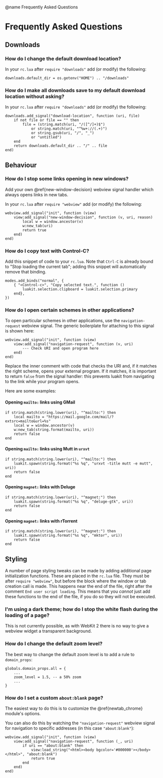 @name Frequently Asked Questions
# Frequently Asked Questions

## Downloads

### How do I change the default download location?

In your `rc.lua` after `require "downloads"` add (or modify) the following:

	downloads.default_dir = os.getenv("HOME") .. "/downloads"

### How do I make all downloads save to my default download location without asking?

In your `rc.lua` after `require "downloads"` add (or modify) the following:

	downloads.add_signal("download-location", function (uri, file)
		if not file or file == "" then
			file = (string.match(uri, "/([^/]+)$")
				or string.match(uri, "^%w+://(.+)")
				or string.gsub(uri, "/", "_")
				or "untitled")
		end
		return downloads.default_dir .. "/" .. file
	end)

## Behaviour

### How do I stop some links opening in new windows?

Add your own @ref{new-window-decision} webview signal handler which always opens
links in new tabs.

In your `rc.lua` after `require "webview"` add (or modify) the following:

	webview.add_signal("init", function (view)
		view:add_signal("new-window-decision", function (v, uri, reason)
			local w = window.ancestor(v)
			w:new_tab(uri)
			return true
		end)
	end)

### How do I copy text with Control-C?

Add this snippet of code to your `rc.lua`.
Note that `Ctrl-C` is already bound to "Stop loading the current tab";
adding this snippet will automatically remove that binding.

    modes.add_binds("normal", {
        { "<Control-c>", "Copy selected text.", function ()
            luakit.selection.clipboard = luakit.selection.primary
        end},
    })

### How do I open certain schemes in other applications?

To open particular schemes in other applications, use the
`navigation-request` webview signal. The generic boilerplate for
attaching to this signal is shown here:

	webview.add_signal("init", function (view)
		view:add_signal("navigation-request", function (v, uri)
			--- Check URI and open program here
		end)
	end)

Replace the inner comment with code that checks the URI and, if it
matches the right scheme, opens your external program. If it matches, it
is important to return `false` from the signal handler: this prevents
luakit from navigating to the link while your program opens.

Here are some examples:

#### Opening `mailto:` links using GMail

	if string.match(string.lower(uri), "^mailto:") then
		local mailto = "https://mail.google.com/mail/?extsrc=mailto&url=%s"
		local w = window.ancestor(v)
		w:new_tab(string.format(mailto, uri))
		return false
	end

#### Opening `mailto:` links using Mutt in `urxvt`

	if string.match(string.lower(uri), "^mailto:") then
		luakit.spawn(string.format("%s %q", "urxvt -title mutt -e mutt", uri))
		return false
	end

#### Opening `magnet:` links with Deluge

	if string.match(string.lower(uri), "^magnet:") then
		luakit.spawn(string.format("%s %q", "deluge-gtk", uri))
		return false
	end

#### Opening `magnet:` links with rTorrent

	if string.match(string.lower(uri), "^magnet:") then
		luakit.spawn(string.format("%s %q", "mktor", uri))
		return false
	end

## Styling

A number of page styling tweaks can be made by adding additional page initialization functions. These are placed in the `rc.lua` file. They must be after `require "webview"`, but before the block where the window or tab creation call is made. This happens near the end of the file, right after the comment `End user script loading`. This means that you *cannot* just add these functions to the end of the file, if you do so they will not be executed.

### I'm using a dark theme; how do I stop the white flash during the loading of a page?

This is not currently possible, as with WebKit 2 there is no way to give a webview widget a transparent background.

### How do I change the default zoom level?

The best way to change the default zoom level is to add a rule to `domain_props`:

	globals.domain_props.all = {
	    ...
		zoom_level = 1.5, -- a 50% zoom
	    ...
	}

### How do I set a custom `about:blank` page?

The easiest way to do this is to customize the @ref{newtab_chrome} module's options.

You can also do this by watching the `"navigation-request"` webview signal
for navigation to specific addresses (in this case `"about:blank"`):

	webview.add_signal("init", function (view)
		view:add_signal("navigation-request", function (_, uri)
			if uri == "about:blank" then
				view:load_string("<html><body bgcolor='#000000'></body></html>", "about:blank")
				return true
			end
		end)
	end)

<!-- vim: et:sw=4:ts=8:sts=4:tw=79 -->
